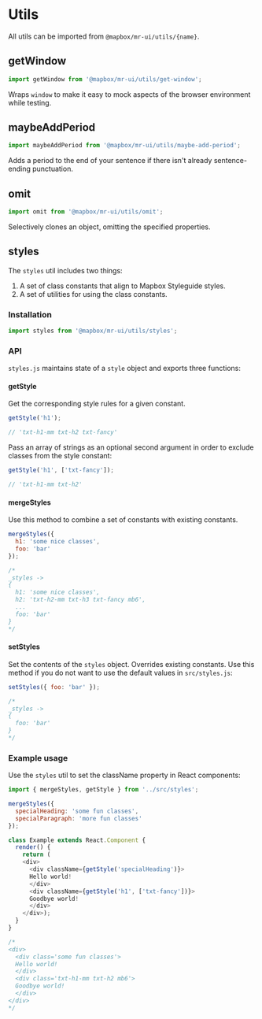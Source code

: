# Utils

All utils can be imported from `@mapbox/mr-ui/utils/{name}`.

## getWindow

```js
import getWindow from '@mapbox/mr-ui/utils/get-window';
```

Wraps `window` to make it easy to mock aspects of the browser environment while testing.

## maybeAddPeriod

```js
import maybeAddPeriod from '@mapbox/mr-ui/utils/maybe-add-period';
```

Adds a period to the end of your sentence if there isn't already sentence-ending punctuation.

## omit

```js
import omit from '@mapbox/mr-ui/utils/omit';
```

Selectively clones an object, omitting the specified properties.

## styles

The `styles` util includes two things:

1. A set of class constants that align to Mapbox Styleguide styles.
2. A set of utilities for using the class constants.

### Installation

```js
import styles from '@mapbox/mr-ui/utils/styles';
```

### API

`styles.js` maintains state of a `style` object and exports three functions:

#### getStyle

Get the corresponding style rules for a given constant.

```js
getStyle('h1');

// 'txt-h1-mm txt-h2 txt-fancy'
```

Pass an array of strings as an optional second argument in order to exclude classes from the style constant:

```js
getStyle('h1', ['txt-fancy']);

// 'txt-h1-mm txt-h2'
```

#### mergeStyles

Use this method to combine a set of constants with existing constants.

```js
mergeStyles({
  h1: 'some nice classes',
  foo: 'bar'
});

/*
_styles ->
{
  h1: 'some nice classes',
  h2: 'txt-h2-mm txt-h3 txt-fancy mb6',
  ...
  foo: 'bar'
}
*/
```

#### setStyles

Set the contents of the `styles` object. Overrides existing constants. Use this method if you do not want to use the default values in `src/styles.js`:

```js
setStyles({ foo: 'bar' });

/*
_styles ->
{
  foo: 'bar'
}
*/
```

### Example usage

Use the  `styles` util to set the className property in React components:

```js
import { mergeStyles, getStyle } from '../src/styles';

mergeStyles({
  specialHeading: 'some fun classes',
  specialParagraph: 'more fun classes'
});

class Example extends React.Component {
  render() {
    return (
    <div>
      <div className={getStyle('specialHeading')}>
      Hello world!
      </div>
      <div className={getStyle('h1', ['txt-fancy'])}>
      Goodbye world!
      </div>
    </div>);
  }
}

/*
<div>
  <div class='some fun classes'>
  Hello world!
  </div>
  <div class='txt-h1-mm txt-h2 mb6'>
  Goodbye world!
  </div>
</div>
*/
```
